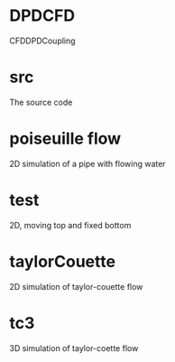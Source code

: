 # DPDCFD
CFDDPDCoupling


# src 
The source code

# poiseuille flow
2D simulation of a pipe with flowing water

# test
2D, moving top and fixed bottom

# taylorCouette
2D simulation of taylor-couette flow 

# tc3 
3D simulation of taylor-coette flow
